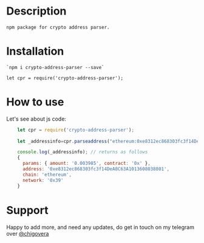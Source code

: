 # Description
    npm package for crypto address parser.
# Installation
    `npm i crypto-address-parser --save`
        
    let cpr = require('crypto-address-parser');

# How to use
Let's see about js code:
```js
    let cpr = require('crypto-address-parser');
    
    let _addressinfo=cpr.parseaddress("ethereum:0xe8312ec868303fc3f14DeA8C63A1013608038801@0x39?amount=0.003985&contract=0x");

    console.log(_addressinfo); // returns as follows
    {
      params: { amount: '0.003985', contract: '0x' },
      address: '0xe8312ec868303fc3f14DeA8C63A1013608038801',
      chain: 'ethereum',
      network: '0x39'
    }

```

# Support

Happy to add more, and need any updates, do get in touch on my telegram over [@chigovera](https://t.me/chigovera)
